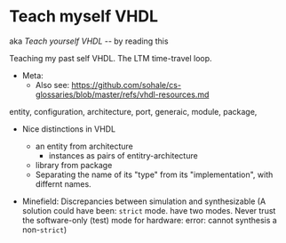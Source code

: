 # Teach myself VHDL
aka *Teach yourself VHDL* -- by reading this

Teaching my past self VHDL. The LTM time-travel loop.

* Meta:
   * Also see: https://github.com/sohale/cs-glossaries/blob/master/refs/vhdl-resources.md

entity, configuration, architecture, port, generaic, module, package, 

* Nice distinctions in VHDL
   * an entity from architecture
      * instances as pairs of entitry-architecture
   * library from package
   * Separating the name of its "type" from its "implementation", with differnt names.

* Minefield: Discrepancies between simulation and synthesizable
(A solution could have been: `strict` mode. have two modes. Never trust the software-only (test) mode for hardware: error: cannot synthesis a non-`strict`)
